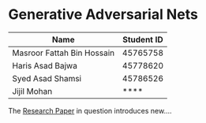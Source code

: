 # Generative Adversarial Nets


| Name | Student ID |
| --- | --- |
| Masroor Fattah Bin Hossain | 45765758 |
| Haris Asad Bajwa | 45778620 |
| Syed Asad Shamsi | 45786526 |
| Jijil Mohan | **** |

The [Research Paper](https://arxiv.org/pdf/1406.2661.pdf) in question introduces new.... 
